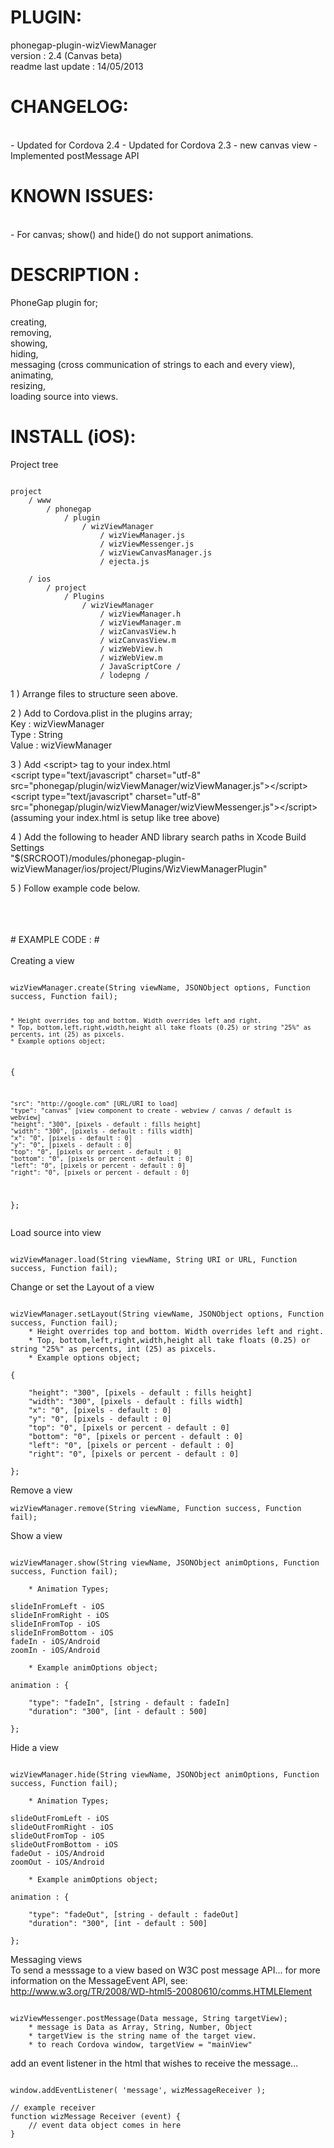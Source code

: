 # PLUGIN: 

phonegap-plugin-wizViewManager<br />
version : 2.4 (Canvas beta)<br />
readme last update : 14/05/2013<br />


# CHANGELOG: 
<br />
- Updated for Cordova 2.4
- Updated for Cordova 2.3
- new canvas view
- Implemented postMessage API


# KNOWN ISSUES:
<br />
- For canvas; show() and hide() do not support animations.


# DESCRIPTION :

PhoneGap plugin for;

creating,<br />
removing,<br />
showing,<br />
hiding,<br />
messaging (cross communication of strings to each and every view),<br />
animating,<br />
resizing,<br />
loading source into views.





# INSTALL (iOS): #

Project tree<br />

<pre><code>
project
	/ www
		/ phonegap
			/ plugin
				/ wizViewManager
					/ wizViewManager.js	
					/ wizViewMessenger.js
					/ wizViewCanvasManager.js
					/ ejecta.js

	/ ios
		/ project
			/ Plugins
				/ wizViewManager
					/ wizViewManager.h
					/ wizViewManager.m
					/ wizCanvasView.h
					/ wizCanvasView.m
					/ wizWebView.h
					/ wizWebView.m
					/ JavaScriptCore /
					/ lodepng /
</code></pre>



1 ) Arrange files to structure seen above.

2 ) Add to Cordova.plist in the plugins array;<br />
Key : wizViewManager<br />
Type : String<br />
Value : wizViewManager<br />

3 ) Add \<script\> tag to your index.html<br />
\<script type="text/javascript" charset="utf-8" src="phonegap/plugin/wizViewManager/wizViewManager.js"\>\</script\><br />
\<script type="text/javascript" charset="utf-8" src="phonegap/plugin/wizViewManager/wizViewMessenger.js"\>\</script\><br />
(assuming your index.html is setup like tree above)


4 ) Add the following to header AND library search paths in Xcode Build Settings<br />
"$(SRCROOT)/modules/phonegap-plugin-wizViewManager/ios/project/Plugins/WizViewManagerPlugin"

5 ) Follow example code below.






<br />
<br />
<br />
# EXAMPLE CODE : #

<br />
<br />
Creating a view<br />
<pre><code>
wizViewManager.create(String viewName, JSONObject options, Function success, Function fail);

    * Height overrides top and bottom. Width overrides left and right.
    * Top, bottom,left,right,width,height all take floats (0.25) or string "25%" as percents, int (25) as pixcels.
    * Example options object; 

{

    "src": "http://google.com" [URL/URI to load]
    "type": "canvas" [view component to create - webview / canvas / default is webview]
    "height": "300", [pixels - default : fills height] 
    "width": "300", [pixels - default : fills width] 
    "x": "0", [pixels - default : 0] 
    "y": "0", [pixels - default : 0] 
    "top": "0", [pixels or percent - default : 0]
    "bottom": "0", [pixels or percent - default : 0]
    "left": "0", [pixels or percent - default : 0]
    "right": "0", [pixels or percent - default : 0]

}; 
</code></pre>


Load source into view<br />
<pre><code>
wizViewManager.load(String viewName, String URI or URL, Function success, Function fail);
</code></pre>


Change or set the Layout of a view<br />
<pre><code>
wizViewManager.setLayout(String viewName, JSONObject options, Function success, Function fail);
    * Height overrides top and bottom. Width overrides left and right.  
    * Top, bottom,left,right,width,height all take floats (0.25) or string "25%" as percents, int (25) as pixcels.
    * Example options object; 

{

    "height": "300", [pixels - default : fills height] 
    "width": "300", [pixels - default : fills width] 
    "x": "0", [pixels - default : 0] 
    "y": "0", [pixels - default : 0] 
    "top": "0", [pixels or percent - default : 0]
    "bottom": "0", [pixels or percent - default : 0] 
    "left": "0", [pixels or percent - default : 0] 
    "right": "0", [pixels or percent - default : 0] 

}; 
</code></pre>



Remove a view<br />
```
wizViewManager.remove(String viewName, Function success, Function fail); 
```


Show a view<br />
<pre><code>
wizViewManager.show(String viewName, JSONObject animOptions, Function success, Function fail);

    * Animation Types; 

slideInFromLeft - iOS
slideInFromRight - iOS
slideInFromTop - iOS
slideInFromBottom - iOS
fadeIn - iOS/Android
zoomIn - iOS/Android

    * Example animOptions object; 

animation : {

    "type": "fadeIn", [string - default : fadeIn] 
    "duration": "300", [int - default : 500] 

}; 
</code></pre>



Hide a view<br />
<pre><code>
wizViewManager.hide(String viewName, JSONObject animOptions, Function success, Function fail);

    * Animation Types; 

slideOutFromLeft - iOS
slideOutFromRight - iOS
slideOutFromTop - iOS
slideOutFromBottom - iOS
fadeOut - iOS/Android
zoomOut - iOS/Android

    * Example animOptions object; 

animation : {

    "type": "fadeOut", [string - default : fadeOut] 
    "duration": "300", [int - default : 500] 

}; 
</code></pre>

Messaging views<br />
To send a messsage to a view based on W3C post message API...
for more information on the MessageEvent API, see:
http://www.w3.org/TR/2008/WD-html5-20080610/comms.HTMLElement
<pre><code>
wizViewMessenger.postMessage(Data message, String targetView);
	* message is Data as Array, String, Number, Object
	* targetView is the string name of the target view.
	* to reach Cordova window, targetView = "mainView"
</code></pre>

add an event listener in the html that wishes to receive the message...
<pre><code>
window.addEventListener( 'message', wizMessageReceiver );

// example receiver
function wizMessage Receiver (event) {
    // event data object comes in here    
}
</code></pre>


